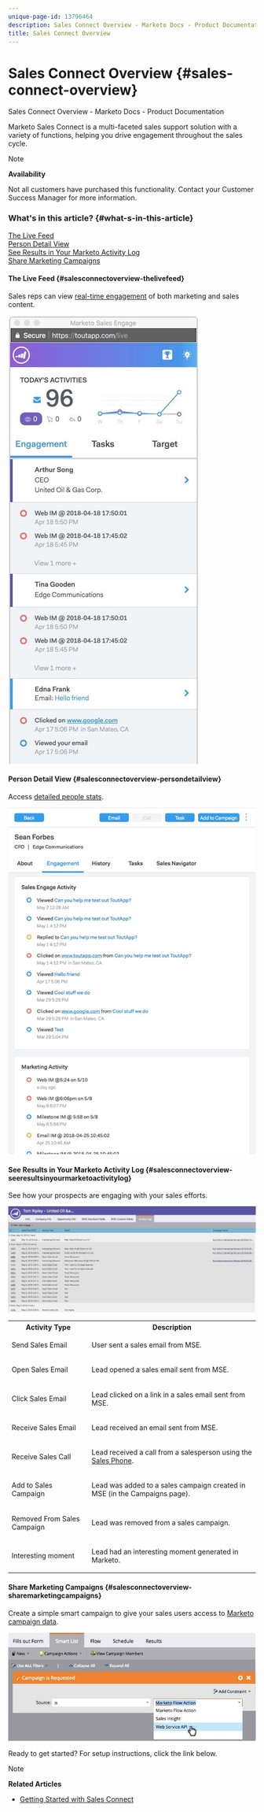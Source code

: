 ```yaml
---
unique-page-id: 13796464
description: Sales Connect Overview - Marketo Docs - Product Documentation
title: Sales Connect Overview
---
```


# Sales Connect Overview {#sales-connect-overview}

Sales Connect Overview - Marketo Docs - Product Documentation

Marketo Sales Connect is a multi-faceted sales support solution with a variety of functions, helping you drive engagement throughout the sales cycle.

>[!NOTE]
>
>**Availability**
>
>Not all customers have purchased this functionality. Contact your Customer Success Manager for more information.

### What's in this article? {#what-s-in-this-article}

[The Live Feed](#salesconnectoverview-thelivefeed)  
[Person Detail View](#salesconnectoverview-persondetailview)  
[See Results in Your Marketo Activity Log](#salesconnectoverview-seeresultsinyourmarketoactivitylog)  
[Share Marketing Campaigns](#salesconnectoverview-sharemarketingcampaigns)

#### The Live Feed {#salesconnectoverview-thelivefeed}

Sales reps can view [real-time engagement](http://docs.marketo.com/x/d4TS) of both marketing and sales content.

![](assets/engagement.jpg)

#### Person Detail View {#salesconnectoverview-persondetailview}

Access [detailed people stats](http://docs.marketo.com/x/e4TS).

![](assets/2018-05-11-at-3.28-pm.jpg)

#### See Results in Your Marketo Activity Log {#salesconnectoverview-seeresultsinyourmarketoactivitylog}

See how your prospects are engaging with your sales efforts.

![](assets/2018-05-11-at-3.30-pm.jpg)

<table> 
 <tbody> 
  <tr> 
   <th>Activity Type</th> 
   <th>Description</th> 
  </tr> 
  <tr> 
   <td><p>Send Sales Email</p></td> 
   <td><p>User sent a sales email from MSE.</p></td> 
  </tr> 
  <tr> 
   <td><p>Open Sales Email</p></td> 
   <td><p>Lead opened a sales email sent from MSE.</p></td> 
  </tr> 
  <tr> 
   <td><p>Click Sales Email</p></td> 
   <td><p>Lead clicked on a link in a sales email sent from MSE.</p></td> 
  </tr> 
  <tr> 
   <td colspan="1"><p>Receive Sales Email</p></td> 
   <td colspan="1"><p>Lead received an email sent from MSE.</p></td> 
  </tr> 
  <tr> 
   <td colspan="1"><p>Receive Sales Call</p></td> 
   <td colspan="1"><p>Lead received a call from a salesperson using the <a href="http://docs.marketo.com/x/NgDb" rel="nofollow">Sales Phone</a>.</p></td> 
  </tr> 
  <tr> 
   <td colspan="1"><p>Add to Sales Campaign</p></td> 
   <td colspan="1"><p>Lead was added to a sales campaign created in MSE (in the Campaigns page).</p></td> 
  </tr> 
  <tr> 
   <td colspan="1"><p>Removed From Sales Campaign</p></td> 
   <td colspan="1"><p>Lead was removed from a sales campaign.</p></td> 
  </tr> 
  <tr> 
   <td colspan="1"><p>Interesting moment</p></td> 
   <td colspan="1"><p>Lead had an interesting moment generated in Marketo.</p></td> 
  </tr> 
 </tbody> 
</table>

#### Share Marketing Campaigns {#salesconnectoverview-sharemarketingcampaigns}

Create a simple smart campaign to give your sales users access to [Marketo campaign data](http://docs.marketo.com/x/NwDh).

![](assets/campaign-is-requested.jpg)

Ready to get started? For setup instructions, click the link below.

>[!NOTE]
>
>**Related Articles**
>
>* [Getting Started with Sales Connect](http://docs.marketo.com/x/coTS)
>

